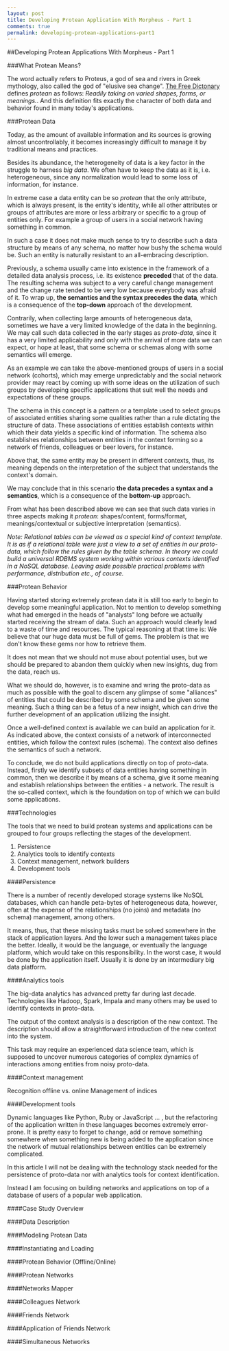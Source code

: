 ```yaml
---
layout: post
title: Developing Protean Application With Morpheus - Part 1
comments: true
permalink: developing-protean-applications-part1
---
```


##Developing Protean Applications With Morpheus - Part 1

###What Protean Means?

The word actually refers to Proteus, a god of sea and rivers in Greek mythology,
also called the god of "elusive sea change". [The Free Dictonary](http://www.thefreedictionary.com/protean)
defines *protean* as follows: *Readily taking on varied shapes, forms, or meanings.*. And this
definition fits exactly the character of both data and behavior found in many
today's applications.

###Protean Data

Today, as the amount of available information and its sources is growing almost
uncontrollably, it becomes increasingly difficult to manage it by traditional means
and practices.

Besides its abundance, the heterogeneity of data is a key factor in the struggle to
harness *big data*. We often have to keep the data as it is, i.e. heterogeneous,
since any normalization would lead to some loss of information, for instance.

In extreme case a data entity can be so *protean* that the only attribute, which is
always present, is the entity's identity, while all other attributes or
groups of attributes are more or less arbitrary or specific to a group of entities only.
For example a group of users in a social network having something in common.

In such a case it does not make much sense to try to describe such a data
structure by means of any schema, no matter how bushy the schema would be.
Such an entity is naturally resistant to an all-embracing description.

Previously, a schema usually came into existence in the framework of a detailed data
analysis process, i.e. its existence **preceded** that of the data. The resulting schema
was subject to a very careful change management and the change rate tended to be very low
because everybody was afraid of it. To wrap up, **the semantics and the syntax precedes the data**,
which is a consequence of the **top-down** approach of the development.

Contrarily, when collecting large amounts of heterogeneous data, sometimes we have
a very limited knowledge of the data in the beginning. We may call such data
collected in the early stages as *proto-data*, since it has a very limited applicability
and only with the arrival of more data we can expect, or hope at least, that some
schema or schemas along with some semantics will emerge.

As an example we can take the above-mentioned groups of users in a social network
(cohorts), which may emerge unpredictably and the social network provider may
react by coming up with some ideas on the utilization of such groups by developing
specific applications that suit well the needs and expectations of these groups.

The schema in this concept is a pattern or a template used to select groups of
associated entities sharing some qualities rather than a rule dictating
the structure of data. These associations of entities establish contexts within
which their data yields a specific kind of information. The schema also establishes
relationships between entities in the context forming so a network of friends,
colleagues or beer lovers, for instance.

Above that, the same entity may be present in different contexts, thus, its meaning
depends on the interpretation of the subject that understands the context's domain.

We may conclude that in this scenario **the data precedes a syntax and a semantics**,
which is a consequence of the **bottom-up** approach.

From what has been described above we can see that such data varies in three
aspects making it *protean*: shapes/content, forms/format, meanings/contextual
or subjective interpretation (semantics).

*Note: Relational tables can be viewed as a special kind of context template.
It is as if a relational table were just a view to a set of entities in our proto-data,
which follow the rules given by the table schema. In theory we could build a universal
RDBMS system working within various contexts identified in a NoSQL database. Leaving
aside possible practical problems with performance, distribution etc., of course.*

###Protean Behavior

Having started storing extremely protean data it is still too early to begin to develop
some meaningful application. Not to mention to develop something what had emerged in
the heads of "analysts" long before we actually started receiving the stream of data.
Such an approach would clearly lead to a waste of time and resources. The typical
reasoning at that time is: We believe that our huge data must be full of gems.
The problem is that we don't know these gems nor how to retrieve them.

It does not mean that we should not muse about potential uses, but we should
be prepared to abandon them quickly when new insights, dug from the data, reach us.

What we should do, however, is to examine and wring the proto-data as much as
possible with the goal to discern any glimpse of some "alliances" of entities that
could be described by some schema and be given some meaning. Such a thing can be
a fetus of a new insight, which can drive the further development of an application
utilizing the insight.

Once a well-defined context is available we can build an application for it.
As indicated above, the context consists of a network of interconnected entities,
which follow the context rules (schema). The context also defines the semantics of
such a network.

To conclude, we do not build applications directly on top of proto-data.
Instead, firstly we identify subsets of data entities having something in common,
then we describe it by means of a schema, give it some meaning and establish relationships
between the entities - a network. The result is the so-called context, which is
the foundation on top of which we can build some applications.

###Technologies

The tools that we need to build protean systems and applications can be grouped
to four groups reflecting the stages of the development.

  1. Persistence
  2. Analytics tools to identify contexts
  3. Context management, network builders
  4. Development tools

####Persistence

There is a number of recently developed storage systems like NoSQL databases,
which can handle peta-bytes of heterogeneous data, however, often at the expense
of the relationships (no joins) and metadata (no schema) management, among others.

It means, thus, that these missing tasks must be solved somewhere in the stack of
application layers. And the lower such a management takes place the better.
Ideally, it would be the language, or eventually the language platform, which
would take on this responsibility. In the worst case, it would be done by the application
itself. Usually it is done by an intermediary big data platform.

####Analytics tools

The big-data analytics has advanced pretty far during last decade. Technologies
like Hadoop, Spark, Impala and many others may be used to identify contexts in
proto-data.

The output of the context analysis is a description of the new context. The description
should allow a straightforward introduction of the new context into the system.

This task may require an experienced data science team, which is supposed to uncover
numerous categories of complex dynamics of interactions among entities from noisy proto-data.

####Context management

Recognition offline vs. online
Management of indices

####Development tools

Dynamic languages like Python, Ruby or JavaScript ... , but the refactoring of
the application written in these languages becomes extremely error-prone. It is
pretty easy to forget to change, add or remove something somewhere when something
new is being added to the application since the network of mutual
relationships between entities can be extremely complicated.

In this article I will not be dealing with the technology stack needed for
the persistence of proto-data nor with analytics tools for context identification.

Instead I am focusing on building networks and applications on top of a database of
users of a popular web application.

####Case Study Overview

####Data Description

####Modeling Protean Data

####Instantiating and Loading

####Protean Behavior (Offline/Online)

####Protean Networks

####Networks Mapper

####Colleagues Network

####Friends Network

####Application of Friends Network

####Simultaneous Networks
